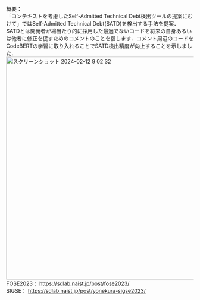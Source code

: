 概要：<br/>
「コンテキストを考慮したSelf-Admitted Technical Debt検出ツールの提案にむけて」ではSelf-Admitted Technical Debt(SATD)を検出する手法を提案．
SATDとは開発者が場当たり的に採用した最適でないコードを将来の自身あるいは他者に修正を促すためのコメントのことを指します．コメント周辺のコードをCodeBERTの学習に取り入れることでSATD検出精度が向上することを示しました．<br/>
<img width="600" alt="スクリーンショット 2024-02-12 9 02 32" src="https://github.com/mikiyonekura/Context-Aware-SATD-Detection-Tool/assets/125361876/7efec1a2-8fe0-42ef-84d2-5af329670762"><br/>
FOSE2023：
https://sdlab.naist.jp/post/fose2023/ <br/>
SIGSE：
https://sdlab.naist.jp/post/yonekura-sigse2023/

